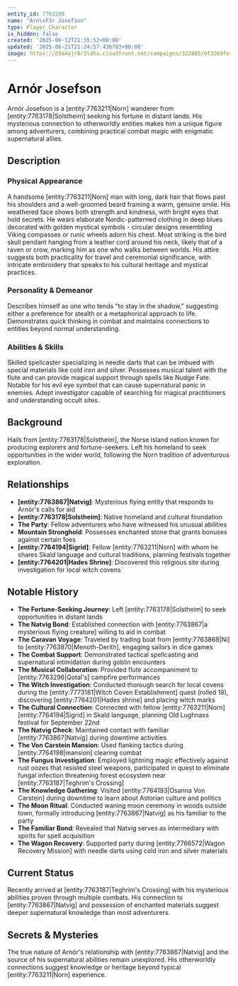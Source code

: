 ```yaml
---
entity_id: 7763290
name: "Arn\xF3r Josefson"
type: Player Character
is_hidden: false
created: '2025-06-12T21:35:52+00:00'
updated: '2025-06-21T21:24:57.436703+00:00'
image: https://d3a4xjr8r2ldhu.cloudfront.net/campaigns/322885/9f3369fe-110e-4695-8960-7254b8b5c619.jpg
---
```


# Arnór Josefson

Arnór Josefson is a [entity:7763211|Norn] wanderer from [entity:7763178|Solstheim] seeking his fortune in distant lands. His mysterious connection to otherworldly entities makes him a unique figure among adventurers, combining practical combat magic with enigmatic supernatural allies.

## Description

### Physical Appearance

A handsome [entity:7763211|Norn] man with long, dark hair that flows past his shoulders and a well-groomed beard framing a warm, genuine smile. His weathered face shows both strength and kindness, with bright eyes that hold secrets. He wears elaborate Nordic-patterned clothing in deep blues decorated with golden mystical symbols - circular designs resembling Viking compasses or runic wheels adorn his chest. Most striking is the bird skull pendant hanging from a leather cord around his neck, likely that of a raven or crow, marking him as one who walks between worlds. His attire suggests both practicality for travel and ceremonial significance, with intricate embroidery that speaks to his cultural heritage and mystical practices.

### Personality & Demeanor

Describes himself as one who tends "to stay in the shadow," suggesting either a preference for stealth or a metaphorical approach to life. Demonstrates quick thinking in combat and maintains connections to entities beyond normal understanding.

### Abilities & Skills

Skilled spellcaster specializing in needle darts that can be imbued with special materials like cold iron and silver. Possesses musical talent with the flute and can provide magical support through spells like Nudge Fate. Notable for his evil eye symbol that can cause supernatural panic in enemies. Adept investigator capable of searching for magical practitioners and understanding occult sites.

## Background

Hails from [entity:7763178|Solstheim], the Norse island nation known for producing explorers and fortune-seekers. Left his homeland to seek opportunities in the wider world, following the Norn tradition of adventurous exploration.

## Relationships

- **[entity:7763867|Natvig]**: Mysterious flying entity that responds to Arnór's calls for aid
- **[entity:7763178|Solstheim]**: Native homeland and cultural foundation
- **The Party**: Fellow adventurers who have witnessed his unusual abilities
- **Mountain Stronghold**: Possesses enchanted stone that grants bonuses against certain foes
- **[entity:7764194|Sigrid]**: Fellow [entity:7763211|Norn] with whom he shares Skald language and cultural traditions, planning festivals together
- **[entity:7764201|Hades Shrine]**: Discovered this religious site during investigation for local witch covens

## Notable History

- **The Fortune-Seeking Journey**: Left [entity:7763178|Solstheim] to seek opportunities in distant lands
- **The Natvig Bond**: Established connection with [entity:7763867|a mysterious flying creature] willing to aid in combat
- **The Caravan Voyage**: Traveled by trading boat from [entity:7763868|Ni] to [entity:7763870|Menoth-Derith], engaging sailors in dice games
- **The Combat Support**: Demonstrated tactical spellcasting and supernatural intimidation during goblin encounters
- **The Musical Collaboration**: Provided flute accompaniment to [entity:7763296|Qotal's] campfire performances
- **The Witch Investigation**: Conducted thorough search for local covens during the [entity:7773181|Witch Coven Establishment] quest (rolled 18), discovering [entity:7764201|Hades shrine] and placing witch marks
- **The Cultural Connection**: Connected with fellow [entity:7763211|Norn] [entity:7764194|Sigrid] in Skald language, planning Old Lughnass festival for September 22nd
- **The Natvig Check**: Maintained contact with familiar [entity:7763867|Natvig] during downtime activities
- **The Von Carstein Mansion**: Used flanking tactics during [entity:7764198|mansion] clearing combat
- **The Fungus Investigation**: Employed lightning magic effectively against rust oozes that resisted steel weapons, participated in quest to eliminate fungal infection threatening forest ecosystem near [entity:7763187|Teghrim's Crossing]
- **The Knowledge Gathering**: Visited [entity:7764193|Osanna Von Carstein] during downtime to learn about Astorian culture and politics
- **The Moon Ritual**: Conducted waning moon ceremony in woods outside town, formally introducing [entity:7763867|Natvig] as his familiar to the party
- **The Familiar Bond**: Revealed that Natvig serves as intermediary with spirits for spell acquisition
- **The Wagon Recovery**: Supported party during [entity:7766572|Wagon Recovery Mission] with needle darts using cold iron and silver materials

## Current Status

Recently arrived at [entity:7763187|Teghrim's Crossing] with his mysterious abilities proven through multiple combats. His connection to [entity:7763867|Natvig] and possession of enchanted materials suggest deeper supernatural knowledge than most adventurers.

## Secrets & Mysteries

The true nature of Arnór's relationship with [entity:7763867|Natvig] and the source of his supernatural abilities remain unexplored. His otherworldly connections suggest knowledge or heritage beyond typical [entity:7763211|Norn] experience.
